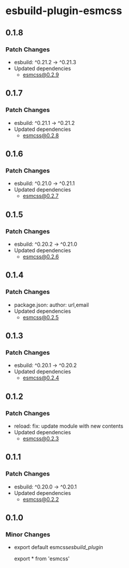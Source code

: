 # esbuild-plugin-esmcss

## 0.1.8

### Patch Changes

- esbuild: ^0.21.2 -> ^0.21.3
- Updated dependencies
  - esmcss@0.2.9

## 0.1.7

### Patch Changes

- esbuild: ^0.21.1 -> ^0.21.2
- Updated dependencies
  - esmcss@0.2.8

## 0.1.6

### Patch Changes

- esbuild: ^0.21.0 -> ^0.21.1
- Updated dependencies
  - esmcss@0.2.7

## 0.1.5

### Patch Changes

- esbuild: ^0.20.2 -> ^0.21.0
- Updated dependencies
  - esmcss@0.2.6

## 0.1.4

### Patch Changes

- package.json: author: url,email
- Updated dependencies
  - esmcss@0.2.5

## 0.1.3

### Patch Changes

- esbuild: ^0.20.1 -> ^0.20.2
- Updated dependencies
  - esmcss@0.2.4

## 0.1.2

### Patch Changes

- reload: fix: update module with new contents
- Updated dependencies
  - esmcss@0.2.3

## 0.1.1

### Patch Changes

- esbuild: ^0.20.0 -> ^0.20.1
- Updated dependencies
  - esmcss@0.2.2

## 0.1.0

### Minor Changes

- export default esmcss*esbuild_plugin*

  export \* from 'esmcss'
